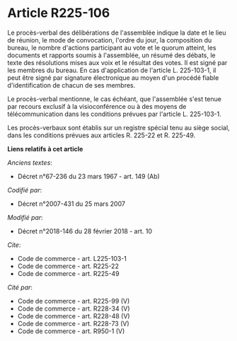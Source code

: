 # Article R225-106

Le procès-verbal des délibérations de l'assemblée indique la date et le lieu de réunion, le mode de convocation, l'ordre du
jour, la composition du bureau, le nombre d'actions participant au vote et le quorum atteint, les documents et rapports
soumis à l'assemblée, un résumé des débats, le texte des résolutions mises aux voix et le résultat des votes. Il est signé
par les membres du bureau. En cas d'application de l'article L. 225-103-1, il peut être signé par signature électronique au
moyen d'un procédé fiable d'identification de chacun de ses membres. 

Le procès-verbal mentionne, le cas échéant, que l'assemblée s'est tenue par recours exclusif à la visioconférence ou à des
moyens de télécommunication dans les conditions prévues par l'article L. 225-103-1. 

Les procès-verbaux sont établis sur un registre spécial tenu au siège social, dans les conditions prévues aux articles R.
225-22 et R. 225-49.

**Liens relatifs à cet article**

_Anciens textes_:

  - Décret n°67-236 du 23 mars 1967 - art. 149 (Ab)

_Codifié par_:

  - Décret n°2007-431 du 25 mars 2007

_Modifié par_:

  - Décret n°2018-146 du 28 février 2018 - art. 10

_Cite_:

  - Code de commerce - art. L225-103-1
  - Code de commerce - art. R225-22
  - Code de commerce - art. R225-49

_Cité par_:

  - Code de commerce - art. R225-99 (V)
  - Code de commerce - art. R228-34 (V)
  - Code de commerce - art. R228-48 (V)
  - Code de commerce - art. R228-73 (V)
  - Code de commerce - art. R950-1 (V)
